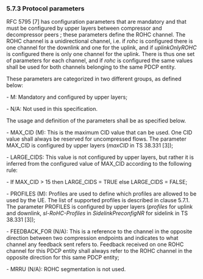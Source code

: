 ### 5.7.3 Protocol parameters

RFC 5795 \[7\] has configuration parameters that are mandatory and that
must be configured by upper layers between compressor and decompressor
peers ; these parameters define the ROHC channel. The ROHC channel is a
unidirectional channel, i.e. if *rohc* is configured there is one
channel for the downlink and one for the uplink, and if *uplinkOnlyROHC*
is configured there is only one channel for the uplink. There is thus
one set of parameters for each channel, and if *rohc* is configured the
same values shall be used for both channels belonging to the same PDCP
entity.

These parameters are categorized in two different groups, as defined
below:

\- M: Mandatory and configured by upper layers;

\- N/A: Not used in this specification.

The usage and definition of the parameters shall be as specified below.

\- MAX_CID (M): This is the maximum CID value that can be used. One CID
value shall always be reserved for uncompressed flows. The parameter
MAX_CID is configured by upper layers (*maxCID* in TS 38.331 \[3\]);

\- LARGE_CIDS: This value is not configured by upper layers, but rather
it is inferred from the configured value of MAX_CID according to the
following rule:

\- If MAX_CID \> 15 then LARGE_CIDS = TRUE else LARGE_CIDS = FALSE;

\- PROFILES (M): Profiles are used to define which profiles are allowed
to be used by the UE. The list of supported profiles is described in
clause 5.7.1. The parameter PROFILES is configured by upper layers
(*profiles* for uplink and downlink, *sl-RoHC-Profiles* in
*SidelinkPreconfigNR* for sidelink in TS 38.331 \[3\]);

\- FEEDBACK_FOR (N/A): This is a reference to the channel in the
opposite direction between two compression endpoints and indicates to
what channel any feedback sent refers to. Feedback received on one ROHC
channel for this PDCP entity shall always refer to the ROHC channel in
the opposite direction for this same PDCP entity;

\- MRRU (N/A): ROHC segmentation is not used.